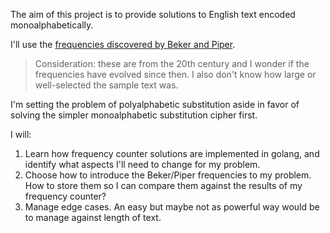 The aim of this project is to provide solutions to English text encoded monoalphabetically.

I'll use the [frequencies discovered by Beker and Piper](https://www.nku.edu/~christensen/092mat483%20Friedman%20test%20summary.pdf).

> Consideration: these are from the 20th century and I wonder if the frequencies have evolved since then. I also don't know how large or well-selected the sample text was.

I'm setting the problem of polyalphabetic substitution aside in favor of solving the simpler monoalphabetic substitution cipher first.

I will:

1. Learn how frequency counter solutions are implemented in golang, and identify what aspects I'll need to change for my problem.
2. Choose how to introduce the Beker/Piper frequencies to my problem. How to store them so I can compare them against the results of my frequency counter?
3. Manage edge cases. An easy but maybe not as powerful way would be to manage against length of text.
